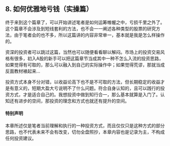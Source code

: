 ## 8. 如何优雅地亏钱（实操篇）
终于来到这个篇章了，可以开始讲述笔者是如何运筹帷幄之中，亏损千里之外了。这个篇章不会涉及到短线套利的方法，也不会一一阐述各种类型的股票的研究方法，由于笔者会的也不多，所以这篇讲的内容非常单一，基本就是我是怎么样操作的。

资深的投资者可以跳过这篇，当然也可以随便看看聊以解闷。市场上的投资交易风格有很多，初入A股的新手可以把这篇章节当成其中一种不怎么入流的投资思路，如果觉得有可取的，那么可以融入到自己的实际操作中；如果觉得荒谬，那就当成反面教材裱起来...

投资方式本身不分对错，以收益论高下也不是不可取的方法，但长期稳定的收益才是有意义的，短期大盈大亏说明不了什么问题。符合自身认知的，且可以践行的投资方式，才是适合自己的。我想投资中做到知行合一，那么基本就算是入门了。认知还有进步的空间，那投资的理念和方式也就还有提升的空间。

#### 特别声明
本章所述仅是笔者当前理解和执行的一种投资方式，而且仅仅只是这种方式的部分思路，也不代表未来不会有改变，切勿全盘照抄，本章内容也是记录为主，不构成任何投资建议。
